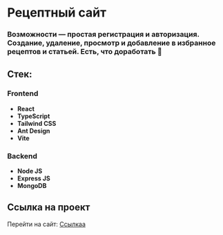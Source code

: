# Рецептный сайт

### Возможности — простая регистрация и авторизация. Создание, удаление, просмотр и добавление в избранное рецептов и статьей. Есть, что доработать 💪

## Стек:

### Frontend
- **React**
- **TypeScript**
- **Tailwind CSS**
- **Ant Design**
- **Vite**
  
### Backend
- **Node JS**
- **Express JS**
- **MongoDB**

## Ссылка на проект
Перейти на сайт: [Ссылкаа](https://blog-food-frontend.vercel.app/)
